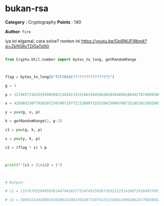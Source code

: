 # bukan-rsa

**Category** : Cryptography
**Points** : 140

**Author**: `fire`

iya ini elgamal, cara solve? nonton ini https://youtu.be/Gp6NUFi9bmk?si=ZkflGRvTDj5aTdX0

```python
from Crypto.Util.number import bytes_to_long, getRandomRange

flag = bytes_to_long(b"TCF2024{????????????????}")
g = 3
p = 12356573163529598509213416174151861564596383830485018644278746893087090144408283958799336630528980126522872980535414844640172383511144755076498012598740491
x = 4269683307793620725070072977211386971525204150007887251853021892065742120162824806232150523319700182794711503615223400958382182740095937720121533292824860
y = pow(g, x, p)
k = getRandomRange(2, p-2)
c1 = pow(g, k, p)
s = pow(y, k, p)
c2 = (flag * s) % p

print(f"{c1 = }\n{c2 = }")

# Output:
# c1 = 11576793294956581447942827732474525036726321123141607291649578919191328375748354750403570532336816570254127112205724739592493832284630645500328575885898482
# c2 = 5869151441899192030633298239328772075475210301249926616779656042841923219443140774357107951495645924345530369302336702148205619608533666433864816609554681
```




